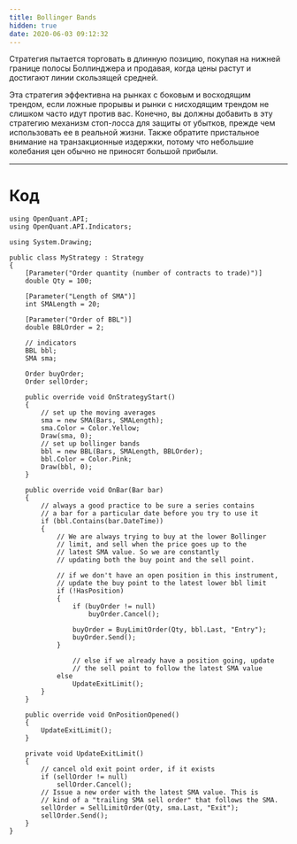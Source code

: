 ```yaml
---
title: Bollinger Bands
hidden: true
date: 2020-06-03 09:12:32
---
```


Cтратегия пытается торговать в длинную позицию, покупая на нижней границе полосы Боллинджера и продавая, когда цены растут и достигают линии скользящей средней.

Эта стратегия эффективна на рынках с боковым и восходящим трендом, если ложные прорывы и рынки с нисходящим трендом не слишком часто идут против вас. 
Конечно, вы должны добавить в эту стратегию механизм стоп-лосса для защиты от убытков, прежде чем использовать ее в реальной жизни.
Также обратите пристальное внимание на транзакционные издержки, потому что небольшие колебания цен обычно не приносят большой прибыли. 

---

# Код

```
using OpenQuant.API;
using OpenQuant.API.Indicators;

using System.Drawing;

public class MyStrategy : Strategy
{
	[Parameter("Order quantity (number of contracts to trade)")]
	double Qty = 100;
	
	[Parameter("Length of SMA")]
	int SMALength = 20;
	
	[Parameter("Order of BBL")]
	double BBLOrder = 2;

	// indicators
	BBL bbl;
	SMA sma;	

	Order buyOrder;
	Order sellOrder;

	public override void OnStrategyStart()
	{
		// set up the moving averages 
		sma = new SMA(Bars, SMALength);
		sma.Color = Color.Yellow;
		Draw(sma, 0);
		// set up bollinger bands
		bbl = new BBL(Bars, SMALength, BBLOrder);
		bbl.Color = Color.Pink;
		Draw(bbl, 0);
	}

	public override void OnBar(Bar bar)
	{
		// always a good practice to be sure a series contains
		// a bar for a particular date before you try to use it
		if (bbl.Contains(bar.DateTime))
		{
			// We are always trying to buy at the lower Bollinger
			// limit, and sell when the price goes up to the 
			// latest SMA value. So we are constantly
			// updating both the buy point and the sell point.

			// if we don't have an open position in this instrument,
			// update the buy point to the latest lower bbl limit 
			if (!HasPosition)
			{
				if (buyOrder != null)
					buyOrder.Cancel();

				buyOrder = BuyLimitOrder(Qty, bbl.Last, "Entry");				
				buyOrder.Send();
			}

				// else if we already have a position going, update 
				// the sell point to follow the latest SMA value 
			else
				UpdateExitLimit();
		}
	}

	public override void OnPositionOpened()
	{
		UpdateExitLimit();
	}

	private void UpdateExitLimit()
	{
		// cancel old exit point order, if it exists
		if (sellOrder != null)
			sellOrder.Cancel();
		// Issue a new order with the latest SMA value. This is 
		// kind of a "trailing SMA sell order" that follows the SMA.
		sellOrder = SellLimitOrder(Qty, sma.Last, "Exit");		
		sellOrder.Send();
	}
}
```
